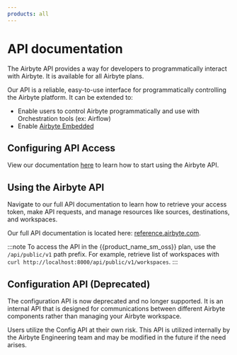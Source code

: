 ```yaml
---
products: all
---
```


# API documentation

The Airbyte API provides a way for developers to programmatically interact with Airbyte. It is available for all Airbyte plans.

Our API is a reliable, easy-to-use interface for programmatically controlling the Airbyte platform. It can be extended to:

- Enable users to control Airbyte programmatically and use with Orchestration tools (ex: Airflow)
- Enable [Airbyte Embedded](https://airbyte.com/ai)

## Configuring API Access

View our documentation [here](using-airbyte/configuring-api-access.md) to learn how to start using the Airbyte API.

## Using the Airbyte API

Navigate to our full API documentation to learn how to retrieve your access token, make API requests, and manage resources like sources, destinations, and workspaces.

Our full API documentation is located here: [reference.airbyte.com](https://reference.airbyte.com/reference/getting-started).

:::note
To access the API in the {{product_name_sm_oss}} plan, use the `/api/public/v1` path prefix. For example, retrieve list of workspaces with `curl http://localhost:8000/api/public/v1/workspaces`.
:::

## Configuration API (Deprecated)

The configuration API is now deprecated and no longer supported. It is an internal API that is designed for communications between different Airbyte components rather than managing your Airbyte workspace.

Users utilize the Config API at their own risk. This API is utilized internally by the Airbyte Engineering team and may be modified in the future if the need arises.
